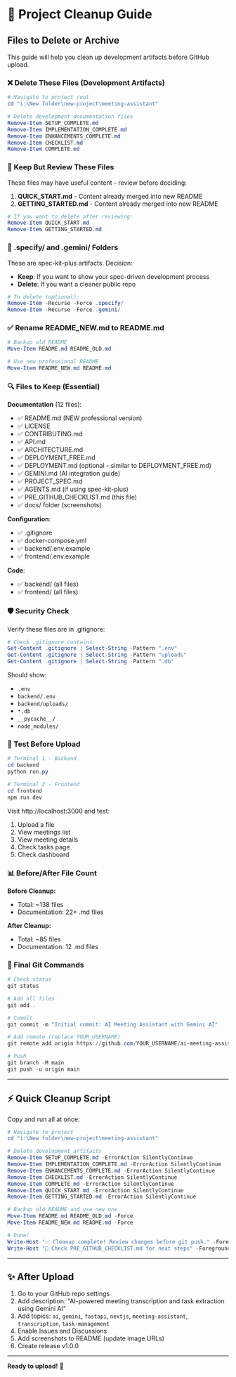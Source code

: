 # 🧹 Project Cleanup Guide

## Files to Delete or Archive

This guide will help you clean up development artifacts before GitHub upload.

### ❌ Delete These Files (Development Artifacts)

```powershell
# Navigate to project root
cd "i:\New folder\new-project\meeting-assistant"

# Delete development documentation files
Remove-Item SETUP_COMPLETE.md
Remove-Item IMPLEMENTATION_COMPLETE.md
Remove-Item ENHANCEMENTS_COMPLETE.md
Remove-Item CHECKLIST.md
Remove-Item COMPLETE.md
```

### 📝 Keep But Review These Files

These files may have useful content - review before deciding:

1. **QUICK_START.md** - Content already merged into new README
2. **GETTING_STARTED.md** - Content already merged into new README

```powershell
# If you want to delete after reviewing:
Remove-Item QUICK_START.md
Remove-Item GETTING_STARTED.md
```

### 📂 .specify/ and .gemini/ Folders

These are spec-kit-plus artifacts. Decision:
- **Keep**: If you want to show your spec-driven development process
- **Delete**: If you want a cleaner public repo

```powershell
# To delete (optional):
Remove-Item -Recurse -Force .specify/
Remove-Item -Recurse -Force .gemini/
```

### ✅ Rename README_NEW.md to README.md

```powershell
# Backup old README
Move-Item README.md README_OLD.md

# Use new professional README
Move-Item README_NEW.md README.md
```

### 🔍 Files to Keep (Essential)

**Documentation** (12 files):
- ✅ README.md (NEW professional version)
- ✅ LICENSE
- ✅ CONTRIBUTING.md
- ✅ API.md
- ✅ ARCHITECTURE.md
- ✅ DEPLOYMENT_FREE.md
- ✅ DEPLOYMENT.md (optional - similar to DEPLOYMENT_FREE.md)
- ✅ GEMINI.md (AI integration guide)
- ✅ PROJECT_SPEC.md
- ✅ AGENTS.md (if using spec-kit-plus)
- ✅ PRE_GITHUB_CHECKLIST.md (this file)
- ✅ docs/ folder (screenshots)

**Configuration**:
- ✅ .gitignore
- ✅ docker-compose.yml
- ✅ backend/.env.example
- ✅ frontend/.env.example

**Code**:
- ✅ backend/ (all files)
- ✅ frontend/ (all files)

### 🛡️ Security Check

Verify these files are in .gitignore:

```powershell
# Check .gitignore contains:
Get-Content .gitignore | Select-String -Pattern ".env"
Get-Content .gitignore | Select-String -Pattern "uploads"
Get-Content .gitignore | Select-String -Pattern ".db"
```

Should show:
- `.env`
- `backend/.env`
- `backend/uploads/`
- `*.db`
- `__pycache__/`
- `node_modules/`

### 🧪 Test Before Upload

```powershell
# Terminal 1 - Backend
cd backend
python run.py

# Terminal 2 - Frontend  
cd frontend
npm run dev
```

Visit http://localhost:3000 and test:
1. Upload a file
2. View meetings list
3. View meeting details
4. Check tasks page
5. Check dashboard

### 📊 Before/After File Count

**Before Cleanup:**
- Total: ~138 files
- Documentation: 22+ .md files

**After Cleanup:**
- Total: ~85 files
- Documentation: 12 .md files

### 🚀 Final Git Commands

```powershell
# Check status
git status

# Add all files
git add .

# Commit
git commit -m "Initial commit: AI Meeting Assistant with Gemini AI"

# Add remote (replace YOUR_USERNAME)
git remote add origin https://github.com/YOUR_USERNAME/ai-meeting-assistant.git

# Push
git branch -M main
git push -u origin main
```

---

## ⚡ Quick Cleanup Script

Copy and run all at once:

```powershell
# Navigate to project
cd "i:\New folder\new-project\meeting-assistant"

# Delete development artifacts
Remove-Item SETUP_COMPLETE.md -ErrorAction SilentlyContinue
Remove-Item IMPLEMENTATION_COMPLETE.md -ErrorAction SilentlyContinue
Remove-Item ENHANCEMENTS_COMPLETE.md -ErrorAction SilentlyContinue
Remove-Item CHECKLIST.md -ErrorAction SilentlyContinue
Remove-Item COMPLETE.md -ErrorAction SilentlyContinue
Remove-Item QUICK_START.md -ErrorAction SilentlyContinue
Remove-Item GETTING_STARTED.md -ErrorAction SilentlyContinue

# Backup old README and use new one
Move-Item README.md README_OLD.md -Force
Move-Item README_NEW.md README.md -Force

# Done!
Write-Host "✅ Cleanup complete! Review changes before git push." -ForegroundColor Green
Write-Host "📝 Check PRE_GITHUB_CHECKLIST.md for next steps" -ForegroundColor Cyan
```

---

## ✨ After Upload

1. Go to your GitHub repo settings
2. Add description: "AI-powered meeting transcription and task extraction using Gemini AI"
3. Add topics: `ai`, `gemini`, `fastapi`, `nextjs`, `meeting-assistant`, `transcription`, `task-management`
4. Enable Issues and Discussions
5. Add screenshots to README (update image URLs)
6. Create release v1.0.0

---

**Ready to upload!** 🚀

